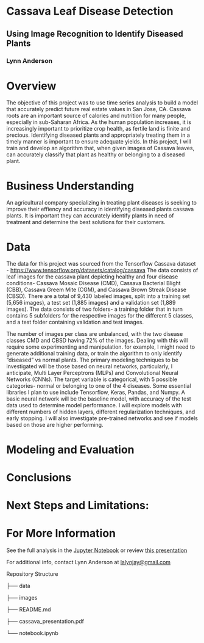 # Cassava Leaf Disease Detection


## Using Image Recognition to Identify Diseased Plants

### Lynn Anderson


# Overview

The objective of this project was to use time series analysis to build a model that accurately predict future real estate values in San Jose, CA. Cassava roots are an important source of calories and nutrition for many people, especially in
sub-Saharan Africa. As the human population increases, it is increasingly important to prioritize
crop health, as fertile land is finite and precious. Identifying diseased plants and appropriately
treating them in a timely manner is important to ensure adequate yields. In this project, I will
train and develop an algorithm that, when given images of Cassava leaves, can accurately
classify that plant as healthy or belonging to a diseased plant. 

# Business Understanding

An agricultural company specializing in treating plant diseases is seeking to improve their effiency and accuracy in identifying diseased plants cassava plants. It is important they can accurately identify plants in need of treatment and determine the best solutions for their customers. 


# Data 

The data for this project was sourced  from the Tensorflow Cassava dataset -
https://www.tensorflow.org/datasets/catalog/cassava
The data consists of leaf images for the cassava plant depicting healthy and four disease
conditions- Cassava Mosaic Disease (CMD), Cassava Bacterial Blight (CBB), Cassava Greem
Mite (CGM), and Cassava Brown Streak Disease (CBSD). There are a total of 9,430 labeled
images, split into a training set (5,656 images), a test set (1,885 images) and a validation set
(1,889 images). The data consists of two folders- a training folder that in turn contains 5
subfolders for the respective images for the different 5 classes, and a test folder containing
validation and test images. 

The number of images per class are unbalanced, with the two disease classes CMD and CBSD
having 72% of the images. Dealing with this will require some experimenting and manipulation. for example, I might need to generate additional training data, or train the algorithm to only
identify “diseased” vs normal plants.
The primary modeling techniques to be investigated will be those based on neural networks,
particularly, I anticipate, Multi Layer Perceptrons (MLPs) and Convolutional Neural Networks
(CNNs). The target variable is categorical, with 5 possible categories- normal or belonging to
one of the 4 diseases. Some essential libraries I plan to use include Tensorflow, Keras, Pandas,
and Numpy. A basic neural network will be the baseline model, with accuracy of the test data
used to determine model performance. I will explore models with different numbers of hidden
layers, different regularization techniques, and early stopping. I will also investigate pre-trained
networks and see if models based on those are higher performing.

# Modeling and Evaluation

# Conclusions

# Next Steps and Limitations:




# For More Information

See the full analysis in the [Jupyter Notebook](https://github.com/lalynjay/cassava_classification/blob/main/Time_series_analysis.ipynb) or review [this presentation](https://github.com/lalynjay/cassava_classification/blob/main/ts_presentation.pdf)

For additional info, contact Lynn Anderson at lalynjay@gmail.com

Repository Structure

├── data 

├── images

├── README.md

├── cassava_presentation.pdf

└── notebook.ipynb

